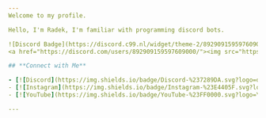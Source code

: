 ```yaml
---
Welcome to my profile.

Hello, I'm Radek, I'm familiar with programming discord bots.

![Discord Badge](https://discord.c99.nl/widget/theme-2/892909159597609000.png)
<a href="https://discord.com/users/892909159597609000/"><img src="https://discord.c99.nl/widget/theme-2/892909159597609000.png)"></a> <a href="https://discord.gg/naXeG6SjhK"><img src="https://discord.com/api/guilds/1171603700301692948/widget.png?style=banner2"></a>

## **Connect with Me**

- [![Discord](https://img.shields.io/badge/Discord-%237289DA.svg?logo=discord&logoColor=white)](https://discord.com/users/892909159597609000)
- [![Instagram](https://img.shields.io/badge/Instagram-%23E4405F.svg?logo=Instagram&logoColor=white)](https://instagram.com/)
- [![YouTube](https://img.shields.io/badge/YouTube-%23FF0000.svg?logo=YouTube&logoColor=white)](https://www.youtube.com/@radzioo)

---
```


